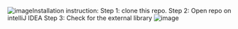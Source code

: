 ![image](https://github.com/Duydao28102004/Claims-management-system/assets/119027061/b51be3b9-5a81-47f1-b814-c855724e5115)Installation instruction:
Step 1: clone this repo.
Step 2: Open repo on intelliJ IDEA
Step 3: Check for the external library
![image](https://github.com/Duydao28102004/Claims-management-system/assets/119027061/3d5fdb53-89ed-4393-853f-8b276fe0f968)
